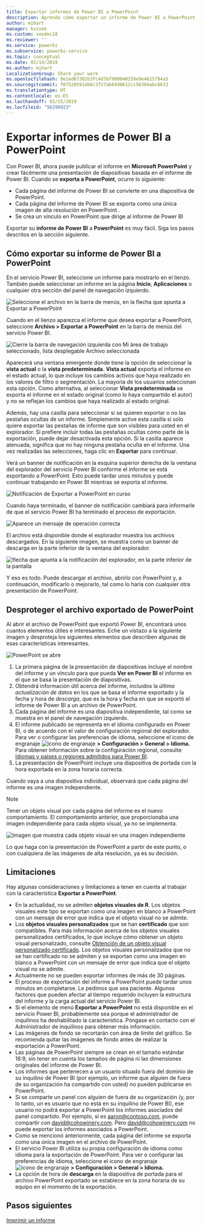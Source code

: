 ```yaml
---
title: Exportar informes de Power BI a PowerPoint
description: Aprenda cómo exportar un informe de Power BI a PowerPoint.
author: mihart
manager: kvivek
ms.custom: seodec18
ms.reviewer: ''
ms.service: powerbi
ms.subservice: powerbi-service
ms.topic: conceptual
ms.date: 02/14/2019
ms.author: mihart
LocalizationGroup: Share your work
ms.openlocfilehash: 9e1ed67302b3fc4d7bf990040259e9e4615794a5
ms.sourcegitcommit: f07520591db6c3f27ab6490612cc56384abc6633
ms.translationtype: HT
ms.contentlocale: es-ES
ms.lasthandoff: 02/15/2019
ms.locfileid: "56298923"
---
```

# <a name="export-reports-from-power-bi-to-powerpoint"></a>Exportar informes de Power BI a PowerPoint
Con Power BI, ahora puede publicar el informe en **Microsoft PowerPoint** y crear fácilmente una presentación de diapositivas basada en el informe de Power BI. Cuando se **exporta a PowerPoint**, ocurre lo siguiente:

* Cada página del informe de Power BI se convierte en una diapositiva de PowerPoint.
* Cada página del informe de Power BI se exporta como una única imagen de alta resolución en PowerPoint <!-- * The filters and slicers settings that you added to the report are preserved. -->.
* Se crea un vínculo en PowerPoint que dirige al informe de Power BI 

Exportar su **informe de Power BI** a **PowerPoint** es muy fácil. Siga los pasos descritos en la sección siguiente.

## <a name="how-to-export-your-power-bi-report-to-powerpoint"></a>Cómo exportar su informe de Power BI a PowerPoint
En el servicio Power BI, seleccione un informe para mostrarlo en el lienzo. También puede seleccionar un informe en la página **Inicio**, **Aplicaciones** o cualquier otra sección del panel de navegación izquierdo.

![Seleccione el archivo en la barra de menús, en la flecha que apunta a Exportar a PowerPoint](media/end-user-powerpoint/power-bi-publish.png)

Cuando en el lienzo aparezca el informe que desea exportar a PowerPoint, seleccione **Archivo > Exportar a PowerPoint** en la barra de menús del servicio Power BI.

![Cierre la barra de navegación izquierda con Mi área de trabajo seleccionado, lista desplegable Archivo seleccionada](media/end-user-powerpoint/powerbi_to_powerpoint_1.png)
   
Aparecerá una ventana emergente donde tiene la opción de seleccionar la **vista actual** o la **vista predeterminada**.  **Vista actual** exporta el informe en el estado actual, lo que incluye los cambios activos que haya realizado en los valores de filtro o segmentación.  La mayoría de los usuarios seleccionan esta opción.  Como alternativa, al seleccionar **Vista predeterminada** se exporta el informe en el estado original (como lo haya compartido el autor) y no se reflejan los cambios que haya realizado al estado original.
    
Además, hay una casilla para seleccionar si se quieren exportar o no las pestañas ocultas de un informe.  Simplemente active esta casilla si solo quiere exportar las pestañas de informe que son visibles para usted en el explorador.  Si prefiere incluir todas las pestañas ocultas como parte de la exportación, puede dejar desactivada esta opción.  Si la casilla aparece atenuada, significa que no hay ninguna pestaña oculta en el informe.  Una vez realizadas las selecciones, haga clic en **Exportar** para continuar.

Verá un banner de notificación en la esquina superior derecha de la ventana del explorador del servicio Power BI conforme el informe se está exportando a PowerPoint. Esto puede tardar unos minutos y puede continuar trabajando en Power BI mientras se exporta el informe.

![Notificación de Exportar a PowerPoint en curso](media/end-user-powerpoint/powerbi_to_powerpoint_2.png)

Cuando haya terminado, el banner de notificación cambiará para informarle de que el servicio Power BI ha terminado el proceso de exportación.

![Aparece un mensaje de operación correcta](media/end-user-powerpoint/powerbi_to_powerpoint_3.png)

El archivo está disponible donde el explorador muestra los archivos descargados. En la siguiente imagen, se muestra como un banner de descarga en la parte inferior de la ventana del explorador.

![flecha que apunta a la notificación del explorador, en la parte inferior de la pantalla](media/end-user-powerpoint/powerbi_to_powerpoint_4.png)

Y eso es todo. Puede descargar el archivo, abrirlo con PowerPoint y, a continuación, modificarlo o mejorarlo, tal como lo haría con cualquier otra presentación de PowerPoint.

## <a name="checking-out-your-exported-powerpoint-file"></a>Desproteger el archivo exportado de PowerPoint
Al abrir el archivo de PowerPoint que exportó Power BI, encontrará unos cuantos elementos útiles e interesantes. Eche un vistazo a la siguiente imagen y desproteja los siguientes elementos que describen algunas de esas características interesantes.

![PowerPoint se abre](media/end-user-powerpoint/powerbi_to_powerpoint_5.png)

1. La primera página de la presentación de diapositivas incluye el nombre del informe y un vínculo para que pueda **Ver en Power BI** el informe en el que se basa la presentación de diapositivas.
2. Obtendrá información útil acerca del informe, incluidos la *última actualización de datos* en los que se basa el informe exportado y la fecha y hora de *descarga*, que es la hora y fecha en que se exportó el informe de Power BI a un archivo de PowerPoint.
3. Cada página del informe es una diapositiva independiente, tal como se muestra en el panel de navegación izquierdo. 
4. El informe publicado se representa en el idioma configurado en Power BI, o de acuerdo con el valor de configuración regional del explorador. Para ver o configurar las preferencias de idioma, seleccione el icono de engranaje ![icono de engranaje](media/end-user-powerpoint/power-bi-settings-icon.png)  **> Configuración > General > Idioma.** Para obtener información sobre la configuración regional, consulte [Idiomas y países o regiones admitidos para Power BI](../supported-languages-countries-regions.md).
5. La presentación de PowerPoint incluye una diapositiva de portada con la hora exportada en la zona horaria correcta.

Cuando vaya a una diapositiva individual, observará que cada página del informe es una imagen independiente.

>[!NOTE]
> Tener un objeto visual por cada página del informe es el nuevo comportamiento. El comportamiento anterior, que proporcionaba una imagen independiente para cada objeto visual, ya no se implementa. 
 

![Imagen que muestra cada objeto visual en una imagen independiente](media/end-user-powerpoint/powerbi_to_powerpoint_6.png)

Lo que haga con la presentación de PowerPoint a partir de este punto, o con cualquiera de las imágenes de alta resolución, ya es su decisión.

## <a name="limitations"></a>Limitaciones
Hay algunas consideraciones y limitaciones a tener en cuenta al trabajar con la característica **Exportar a PowerPoint**.

* En la actualidad, no se admiten **objetos visuales de R**. Los objetos visuales este tipo se exportan como una imagen en blanco a PowerPoint con un mensaje de error que indica que el objeto visual no se admite.
* Los **objetos visuales personalizados** que se han **certificado** que son compatibles. Para más información acerca de los objetos visuales personalizados certificados, lo que incluye cómo obtener un objeto visual personalizado, consulte [Obtención de un objeto visual personalizado certificado](../power-bi-custom-visuals-certified.md). Los objetos visuales personalizados que no se han certificado no se admiten y se exportan como una imagen en blanco a PowerPoint con un mensaje de error que indica que el objeto visual no se admite.
* Actualmente no se pueden exportar informes de más de 30 páginas.
* El proceso de exportación del informe a PowerPoint puede tardar unos minutos en completarse. Le pedimos que sea paciente. Algunos factores que pueden afectar al tiempo requerido incluyen la estructura del informe y la carga actual del servicio Power BI.
* Si el elemento de menú **Exportar a PowerPoint** no está disponible en el servicio Power BI, probablemente sea porque el administrador de inquilinos ha deshabilitado la característica. Póngase en contacto con el Administrador de inquilinos para obtener más información.
* Las imágenes de fondo se recortarán con área de límite del gráfico. Se recomienda quitar las imágenes de fondo antes de realizar la exportación a PowerPoint.
* Las páginas de PowerPoint siempre se crean en el tamaño estándar 16:9, sin tener en cuenta los tamaños de página ni las dimensiones originales del informe de Power BI.
* Los informes que pertenecen a un usuario situado fuera del dominio de su inquilino de Power BI (por ejemplo, un informe que alguien de fuera de su organización ha compartido con usted) no pueden publicarse en PowerPoint.
* Si se comparte un panel con alguien de fuera de su organización (y, por lo tanto, un es usuario que no está en su inquilino de Power BI), ese usuario no podrá exportar a PowerPoint los informes asociados del panel compartido. Por ejemplo, si es aaron@contoso.com, puede compartir con david@cohowinery.com. Pero david@cohowinery.com no puede exportar los informes asociados a PowerPoint.
* Como se mencionó anteriormente, cada página del informe se exporta como una única imagen en el archivo de PowerPoint.
* El servicio Power BI utiliza su propia configuración de idioma como idioma para la exportación de PowerPoint. Para ver o configurar las preferencias de idioma, seleccione el icono de engranaje ![icono de engranaje](media/end-user-powerpoint/power-bi-settings-icon.png)  **> Configuración > General > Idioma.**
* La opción de hora de **descarga** en la diapositiva de portada para el archivo PowerPoint exportado se establece en la zona horaria de su equipo en el momento de la exportación.

## <a name="next-steps"></a>Pasos siguientes
[Imprimir un informe](end-user-print.md)
